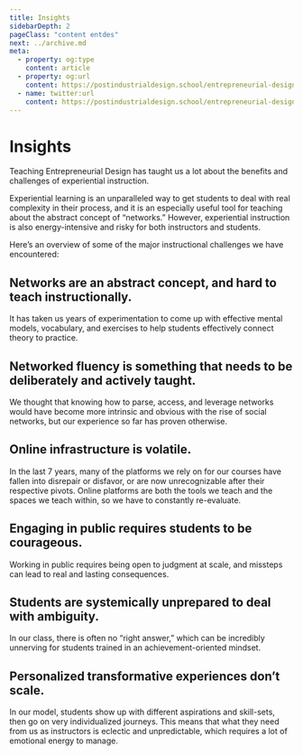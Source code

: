 ```yaml
---
title: Insights
sidebarDepth: 2
pageClass: "content entdes"
next: ../archive.md
meta:
  - property: og:type
    content: article  
  - property: og:url
    content: https://postindustrialdesign.school/entrepreneurial-design/insights/
  - name: twitter:url
    content: https://postindustrialdesign.school/entrepreneurial-design/insights/
---
```


# Insights

Teaching Entrepreneurial Design has taught us a lot about the benefits and challenges of experiential instruction.

Experiential learning is an unparalleled way to get students to deal with real complexity in their process, and it is an especially useful tool for teaching about the abstract concept of “networks.” However, experiential instruction is also energy-intensive and risky for both instructors and students.

Here’s an overview of some of the major instructional challenges we have encountered:

## Networks are an abstract concept, and hard to teach instructionally.
It has taken us years of experimentation to come up with effective mental models, vocabulary, and exercises to help students effectively connect theory to practice.

## Networked fluency is something that needs to be deliberately and actively taught.

We thought that knowing how to parse, access, and leverage networks would have become more intrinsic and obvious with the rise of social networks, but our experience so far has proven otherwise.

## Online infrastructure is volatile.

In the last 7 years, many of the platforms we rely on for our courses have fallen into disrepair or disfavor, or are now unrecognizable after their respective pivots. Online platforms are both the tools we teach and the spaces we teach within, so we have to constantly re-evaluate.

## Engaging in public requires students to be courageous.

Working in public requires being open to judgment at scale, and missteps can lead to real and lasting consequences.

## Students are systemically unprepared to deal with ambiguity.

In our class, there is often no “right answer,” which can be incredibly unnerving for students trained in an achievement-oriented mindset.

## Personalized transformative experiences don’t scale.

In our model, students show up with different aspirations and skill-sets, then go on very individualized journeys. This means that what they need from us as instructors is eclectic and unpredictable, which requires a lot of emotional energy to manage.
